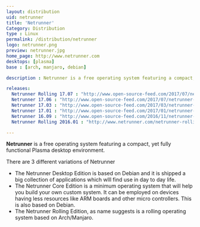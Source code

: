 ```yaml
---
layout: distribution
uid: netrunner
title: 'Netrunner'
Category: Distribution
type : Linux
permalink: /distribution/netrunner
logo: netrunner.png
preview: netrunner.jpg
home_page: http://www.netrunner.com
desktops: [plasma]
base : [arch, manjaro, debian]

description : Netrunner is a free operating system featuring a compact, yet fully functional desktop environment. Read reviews, updates and other stories on Netrunner operating system.

releases:
  Netrunner Rolling 17.07 : "http://www.open-source-feed.com/2017/07/netrunner-rolling-201707-snapshot-is.html"
  Netrunner 17.06 : "http://www.open-source-feed.com/2017/07/netrunner-1706-daedalus-released-with.html"
  Netrunner 17.03 : "http://www.open-source-feed.com/2017/03/netrunner-desktop-1703-cyclotron.html"
  Netrunner 17.01 : "http://www.open-source-feed.com/2017/01/netrunner-desktop-1701-baryon-released.html"
  Netrunner 16.09 : "http://www.open-source-feed.com/2016/11/netrunner-desktop-1609-released-for-x64.html"
  Netrunner Rolling 2016.01 : "http://www.netrunner.com/netrunner-rolling-2016-01-released/"

---
```

**Netrunner** is a free operating system featuring a compact, yet fully functional Plasma desktop environment.

There are 3 different variations of Netrunner

- The Netrunner Desktop Edition is based on Debian and it is shipped a big collection of applications which wlll find use in day to day life.
- The Netrunner Core Edition is a minimum operating system that will help you build your own custom system. It can be employed on devices having less resources like ARM boards and other micro controllers. This is also based on Debian.
- The Netrunner Rolling Edition, as name suggests is a rolling operating system based on Arch/Manjaro.
